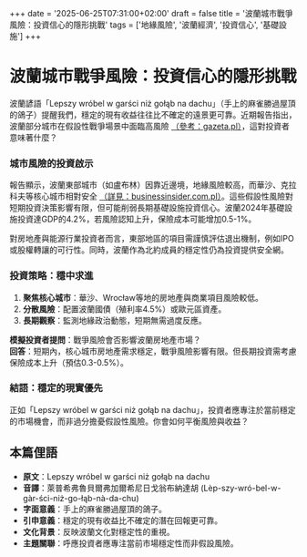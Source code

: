 +++
date = '2025-06-25T07:31:00+02:00'
draft = false
title = '波蘭城市戰爭風險：投資信心的隱形挑戰'
tags = ['地緣風險', '波蘭經濟', '投資信心', '基礎設施']
+++

# 波蘭城市戰爭風險：投資信心的隱形挑戰


波蘭諺語「Lepszy wróbel w garści niż gołąb na dachu」（手上的麻雀勝過屋頂的鴿子）提醒我們，穩定的現有收益往往比不確定的遠景更可靠。近期報告指出，波蘭部分城市在假設性戰爭場景中面臨高風險 [（參考：gazeta.pl）](https://wiadomosci.gazeta.pl/wiadomosci/7,114883,32050639,ktore-miasta-w-polsce-sa-najbardziej-zagrozone-w-przypadku-wojny.html)，這對投資者意味著什麼？

### 城市風險的投資啟示
報告顯示，波蘭東部城市（如盧布林）因靠近邊境，地緣風險較高，而華沙、克拉科夫等核心城市相對安全 [（詳見：businessinsider.com.pl）](https://businessinsider.com.pl/wiadomosci/ktore-miasta-w-polsce-sa-najbardziej-zagrozone-w-razie-wojny-raport/z8zlrm6)。這些假設性風險對短期投資決策影響有限，但可能削弱長期基礎設施投資信心。波蘭2024年基礎設施投資達GDP的4.2%，若風險認知上升，保險成本可能增加0.5-1%。

對房地產與能源行業投資者而言，東部地區的項目需謹慎評估退出機制，例如IPO或股權轉讓的可行性。同時，波蘭作為北約成員的穩定性仍為投資提供安全網。

### 投資策略：穩中求進
1. **聚焦核心城市**：華沙、Wrocław等地的房地產與商業項目風險較低。
2. **分散風險**：配置波蘭國債（殖利率4.5%）或歐元區資產。
3. **長期觀察**：監測地緣政治動態，短期無需過度反應。

**模擬投資者提問**：戰爭風險會否影響波蘭房地產市場？  
**回答**：短期內，核心城市房地產需求穩定，戰爭風險影響有限。但長期投資需考慮保險成本上升（預估0.3-0.5%）。

### 結語：穩定的現實優先
正如「Lepszy wróbel w garści niż gołąb na dachu」，投資者應專注於當前穩定的市場機會，而非過分擔憂假設性風險。你會如何平衡風險與收益？

## 本篇俚語
- **原文**：Lepszy wróbel w garści niż gołąb na dachu  
- **音譯**：萊普希弗魯貝爾弗加爾希尼日戈翁布納達胡 (Lèp-szy-wró-bel-w-gàr-ści-niż-go-łąb-nà-da-chu)  
- **字面意義**：手上的麻雀勝過屋頂的鴿子。  
- **引申意義**：穩定的現有收益比不確定的潛在回報更可靠。  
- **文化背景**：反映波蘭文化對穩定性的重視。  
- **主題關聯**：呼應投資者應專注當前市場穩定性而非假設風險。